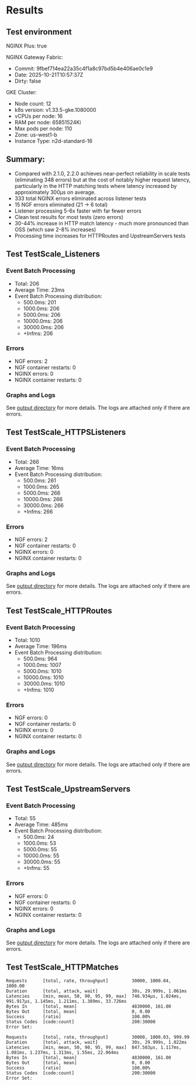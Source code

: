 # Results

## Test environment

NGINX Plus: true

NGINX Gateway Fabric:

- Commit: 9fbef714ea22a35c4f1a8c97bd5b4e406ae0c1e9
- Date: 2025-10-21T10:57:37Z
- Dirty: false

GKE Cluster:

- Node count: 12
- k8s version: v1.33.5-gke.1080000
- vCPUs per node: 16
- RAM per node: 65851524Ki
- Max pods per node: 110
- Zone: us-west1-b
- Instance Type: n2d-standard-16

## Summary:

- Compared with 2.1.0, 2.2.0 achieves near-perfect reliability in scale tests (eliminating 348 errors) but at the cost of notably higher request latency, particularly in the HTTP matching tests where latency increased by approximately 300µs on average.
- 333 total NGINX errors eliminated across listener tests
- 15 NGF errors eliminated (21 → 6 total)
- Listener processing 5-6x faster with far fewer errors
- Clean test results for most tests (zero errors)
- 30-44% increase in HTTP match latency - much more pronounced than OSS (which saw 2-8% increases)
- Processing time increases for HTTPRoutes and UpstreamServers tests

## Test TestScale_Listeners

### Event Batch Processing

- Total: 206
- Average Time: 23ms
- Event Batch Processing distribution:
	- 500.0ms: 201
	- 1000.0ms: 206
	- 5000.0ms: 206
	- 10000.0ms: 206
	- 30000.0ms: 206
	- +Infms: 206

### Errors

- NGF errors: 2
- NGF container restarts: 0
- NGINX errors: 0
- NGINX container restarts: 0

### Graphs and Logs

See [output directory](./TestScale_Listeners) for more details.
The logs are attached only if there are errors.

## Test TestScale_HTTPSListeners

### Event Batch Processing

- Total: 266
- Average Time: 16ms
- Event Batch Processing distribution:
	- 500.0ms: 261
	- 1000.0ms: 265
	- 5000.0ms: 266
	- 10000.0ms: 266
	- 30000.0ms: 266
	- +Infms: 266

### Errors

- NGF errors: 2
- NGF container restarts: 0
- NGINX errors: 0
- NGINX container restarts: 0

### Graphs and Logs

See [output directory](./TestScale_HTTPSListeners) for more details.
The logs are attached only if there are errors.

## Test TestScale_HTTPRoutes

### Event Batch Processing

- Total: 1010
- Average Time: 196ms
- Event Batch Processing distribution:
	- 500.0ms: 964
	- 1000.0ms: 1007
	- 5000.0ms: 1010
	- 10000.0ms: 1010
	- 30000.0ms: 1010
	- +Infms: 1010

### Errors

- NGF errors: 0
- NGF container restarts: 0
- NGINX errors: 0
- NGINX container restarts: 0

### Graphs and Logs

See [output directory](./TestScale_HTTPRoutes) for more details.
The logs are attached only if there are errors.

## Test TestScale_UpstreamServers

### Event Batch Processing

- Total: 55
- Average Time: 485ms
- Event Batch Processing distribution:
	- 500.0ms: 24
	- 1000.0ms: 53
	- 5000.0ms: 55
	- 10000.0ms: 55
	- 30000.0ms: 55
	- +Infms: 55

### Errors

- NGF errors: 0
- NGF container restarts: 0
- NGINX errors: 0
- NGINX container restarts: 0

### Graphs and Logs

See [output directory](./TestScale_UpstreamServers) for more details.
The logs are attached only if there are errors.

## Test TestScale_HTTPMatches

```text
Requests      [total, rate, throughput]         30000, 1000.04, 1000.00
Duration      [total, attack, wait]             30s, 29.999s, 1.061ms
Latencies     [min, mean, 50, 90, 95, 99, max]  746.934µs, 1.024ms, 991.917µs, 1.145ms, 1.211ms, 1.389ms, 33.726ms
Bytes In      [total, mean]                     4830000, 161.00
Bytes Out     [total, mean]                     0, 0.00
Success       [ratio]                           100.00%
Status Codes  [code:count]                      200:30000  
Error Set:
```
```text
Requests      [total, rate, throughput]         30000, 1000.03, 999.99
Duration      [total, attack, wait]             30s, 29.999s, 1.022ms
Latencies     [min, mean, 50, 90, 95, 99, max]  847.583µs, 1.117ms, 1.081ms, 1.237ms, 1.313ms, 1.55ms, 22.064ms
Bytes In      [total, mean]                     4830000, 161.00
Bytes Out     [total, mean]                     0, 0.00
Success       [ratio]                           100.00%
Status Codes  [code:count]                      200:30000  
Error Set:
```
